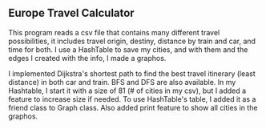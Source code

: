 ## Europe Travel Calculator
This program reads a csv file that contains many different travel possibilities, it includes travel origin, destiny, distance by train and car, and time for both. I use a HashTable to save my cities, and with them and the edges I created with the info, I made a graphos. 

I implemented Dijkstra's shortest path to find the best travel itinerary (least distance) in both car and train. BFS and DFS are also available. In my Hashtable, I start it with a size of 81 (# of cities in my csv), but I added a feature to increase size if needed. To use HashTable's table, I added it as a friend class to Graph class. Also added print feature to show all cities in the graphos.
